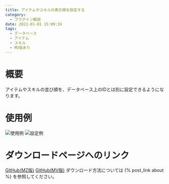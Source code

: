 ```yaml
---
title: アイテムやスキルの表示順を設定する
category:
  - プラグイン解説
date: 2022-01-01 15:09:24
tags:
  - データベース
  - アイテム
  - スキル
  - MV版あり
---
```


# 概要

アイテムやスキルの並び順を、データベース上のIDとは別に設定できるようになります。

# 使用例

![使用例](order-id-alias.png "使用例")
![設定例](order-id-alias-setting.png "設定例")

# ダウンロードページへのリンク

[GitHub(MZ版)](https://github.com/elleonard/DarkPlasma-MZ-Plugins/blob/release/DarkPlasma_OrderIdAlias.js)
[GitHub(MV版)](https://github.com/elleonard/DarkPlasma-MV-Plugins/blob/release/DarkPlasma_OrderIdAlias.js)
ダウンロード方法については {% post_link about %} を参照してください。
